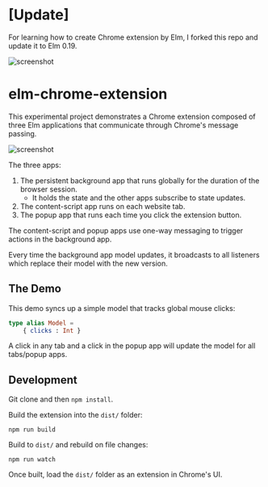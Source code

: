 # [Update]

For learning how to create Chrome extension by Elm, I forked this repo and update it to Elm 0.19.

![screenshot](./demo.png)

# elm-chrome-extension

This experimental project demonstrates a Chrome extension composed of
three Elm applications that communicate through Chrome's
message passing.

![screenshot](https://i.imgur.com/Y8Z0Wwn.png)

The three apps:

1. The persistent background app that runs globally for the duration
   of the browser session.
   - It holds the state and the other apps subscribe to state updates.
2. The content-script app runs on each website tab.
3. The popup app that runs each time you click the extension button.

The content-script and popup apps use one-way messaging to trigger
actions in the background app.

Every time the background app model updates, it broadcasts to all
listeners which replace their model with the new version.

## The Demo

This demo syncs up a simple model that tracks global mouse clicks:

``` elm
type alias Model =
    { clicks : Int }
```

A click in any tab and a click in the popup app will update the
model for all tabs/popup apps.

## Development

Git clone and then `npm install`.

Build the extension into the `dist/` folder:

    npm run build

Build to `dist/` and rebuild on file changes:

    npm run watch

Once built, load the `dist/` folder as an extension in Chrome's UI.